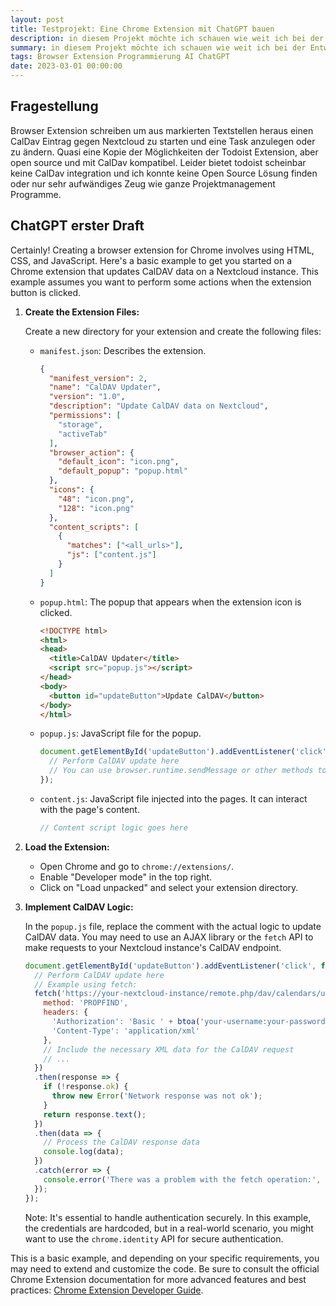 ```yaml
---
layout: post
title: Testprojekt: Eine Chrome Extension mit ChatGPT bauen
description: in diesem Projekt möchte ich schauen wie weit ich bei der Entwicklung einer eigenen Chrome Extension durch Zuhilfenahme von AI Tools wie ChatGPT komme 
summary: in diesem Projekt möchte ich schauen wie weit ich bei der Entwicklung einer eigenen Chrome Extension durch Zuhilfenahme von AI Tools wie ChatGPT komme 
tags: Browser Extension Programmierung AI ChatGPT
date: 2023-03-01 00:00:00
---
```


## Fragestellung

Browser Extension schreiben um aus markierten Textstellen heraus einen CalDav Eintrag gegen Nextcloud zu starten und eine Task anzulegen oder zu ändern. Quasi eine Kopie der Möglichkeiten der Todoist Extension, aber open source und mit CalDav kompatibel. Leider bietet todoist scheinbar keine CalDav integration und ich konnte keine Open Source Lösung finden oder nur sehr aufwändiges Zeug wie ganze Projektmanagement Programme.

## ChatGPT erster Draft

Certainly! Creating a browser extension for Chrome involves using HTML, CSS, and JavaScript. Here's a basic example to get you started on a Chrome extension that updates CalDAV data on a Nextcloud instance. This example assumes you want to perform some actions when the extension button is clicked.

1. **Create the Extension Files:**

   Create a new directory for your extension and create the following files:

   - `manifest.json`: Describes the extension.

     ```json
     {
       "manifest_version": 2,
       "name": "CalDAV Updater",
       "version": "1.0",
       "description": "Update CalDAV data on Nextcloud",
       "permissions": [
         "storage",
         "activeTab"
       ],
       "browser_action": {
         "default_icon": "icon.png",
         "default_popup": "popup.html"
       },
       "icons": {
         "48": "icon.png",
         "128": "icon.png"
       },
       "content_scripts": [
         {
           "matches": ["<all_urls>"],
           "js": ["content.js"]
         }
       ]
     }
     ```

   - `popup.html`: The popup that appears when the extension icon is clicked.

     ```html
     <!DOCTYPE html>
     <html>
     <head>
       <title>CalDAV Updater</title>
       <script src="popup.js"></script>
     </head>
     <body>
       <button id="updateButton">Update CalDAV</button>
     </body>
     </html>
     ```

   - `popup.js`: JavaScript file for the popup.

     ```javascript
     document.getElementById('updateButton').addEventListener('click', function() {
       // Perform CalDAV update here
       // You can use browser.runtime.sendMessage or other methods to communicate with content.js
     });
     ```

   - `content.js`: JavaScript file injected into the pages. It can interact with the page's content.

     ```javascript
     // Content script logic goes here
     ```

2. **Load the Extension:**

   - Open Chrome and go to `chrome://extensions/`.
   - Enable "Developer mode" in the top right.
   - Click on "Load unpacked" and select your extension directory.

3. **Implement CalDAV Logic:**

   In the `popup.js` file, replace the comment with the actual logic to update CalDAV data. You may need to use an AJAX library or the `fetch` API to make requests to your Nextcloud instance's CalDAV endpoint.

   ```javascript
   document.getElementById('updateButton').addEventListener('click', function() {
     // Perform CalDAV update here
     // Example using fetch:
     fetch('https://your-nextcloud-instance/remote.php/dav/calendars/username/calendarname', {
       method: 'PROPFIND',
       headers: {
         'Authorization': 'Basic ' + btoa('your-username:your-password'),
         'Content-Type': 'application/xml'
       },
       // Include the necessary XML data for the CalDAV request
       // ...
     })
     .then(response => {
       if (!response.ok) {
         throw new Error('Network response was not ok');
       }
       return response.text();
     })
     .then(data => {
       // Process the CalDAV response data
       console.log(data);
     })
     .catch(error => {
       console.error('There was a problem with the fetch operation:', error);
     });
   });
   ```

   Note: It's essential to handle authentication securely. In this example, the credentials are hardcoded, but in a real-world scenario, you might want to use the `chrome.identity` API for secure authentication.

This is a basic example, and depending on your specific requirements, you may need to extend and customize the code. Be sure to consult the official Chrome Extension documentation for more advanced features and best practices: [Chrome Extension Developer Guide](https://developer.chrome.com/docs/extensions/mv3/getstarted/).
